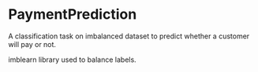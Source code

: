 # PaymentPrediction
A classification task on imbalanced dataset to predict whether a customer will pay or not.


imblearn library used to balance labels.
